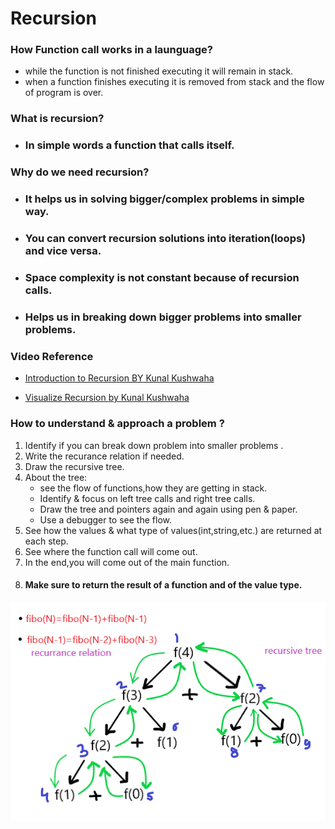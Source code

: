 # **Recursion**
### **How Function call works in a launguage?**
- while the function is not finished executing it will remain in stack.
- when a function finishes executing it is removed from stack and the flow of program is over.

 ### **What is recursion?**
 - ### In simple words a function that calls itself.

 ### **Why do we need recursion?**
 - ### It helps us in solving bigger/complex problems in simple way.
 - ### You can convert recursion solutions into iteration(loops) and vice versa.
- ### Space complexity is not constant because of recursion calls. 
- ### Helps us in breaking down bigger problems into smaller problems.

 ### Video Reference
 - [Introduction to Recursion BY 
Kunal Kushwaha](https://youtu.be/M2uO2nMT0Bk?t=108)

- [Visualize Recursion by Kunal Kushwaha ](https://youtu.be/M2uO2nMT0Bk?t=3049)

### **How to understand & approach a problem ?**
1.  Identify if you can break down problem into smaller problems .
2. Write the recurance relation if needed.
3. Draw the recursive tree.
4. About the tree:
   - see the flow of functions,how they are getting in stack.
   - Identify & focus on left tree calls and right tree calls.
   - Draw the tree and pointers again and again using pen & paper.
   - Use a debugger to see the flow. 
5. See how the values & what type of values(int,string,etc.) are returned  at each step.
6. See where the function call will come out.
7. In the end,you will come out of the main function.
8. ####  **Make sure to return   the result of a function and of the value type.**

![rec](https://github.com/Nidhikumari-4/Data-Structures-and-Algorithms./blob/main/02.Algorithm/00.%20Recursions/Recursion/recursion.png)
